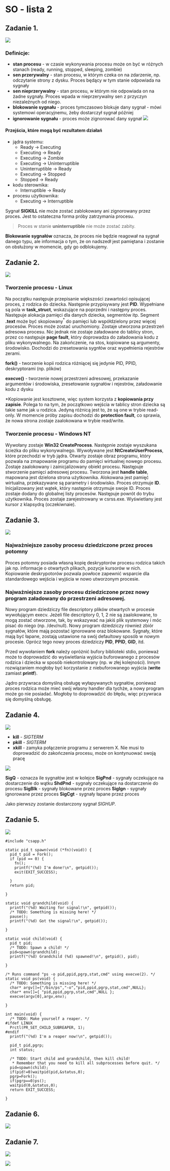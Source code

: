 # SO - lista 2

## Zadanie 1.
![](https://i.imgur.com/RpIcS97.png)

### Definicje:
* **stan procesu** - w czasie wykonywania procesu może on być w różnych stanach (ready, running, stopped, sleeping, zombie)
* **sen przerywalny** - stan procesu, w którym czeka on na zdarzenie, np. odczytanie strony z dysku. Proces będący w tym stanie odpowiada na sygnały
* **sen nieprzerywalny** - stan procesu, w którym nie odpowiada on na żadne sygnały. Proces wpada w nieprzerywalny sen z przyczyn niezależnych od niego. 
* **blokowanie sygnału** - proces tymczasowo blokuje dany sygnał - mówi systemowi operacyjnemu, żeby dostarczył sygnał później
* **ignorowanie sygnału** - proces może zignorować dany sygnał 
![](https://i.imgur.com/U1t2DJj.png)

#### Przejścia, które mogą być rezultatem działań
* jądra systemu:
  * Ready -> Executing
  * Executing -> Ready
  * Executing -> Zombie
  * Executing -> Uninterruptible
  * Uninterruptible -> Ready 
  * Executing -> Stopped
  * Stopped -> Ready
* kodu sterownika:
  * Interruptible -> Ready
* procesu użytkownika:
  * Executing -> Interruptible 
 



Sygnał **SIGKILL** nie może zostać zablokowany ani zignorowany przez proces. Jest to ostateczna forma próby zatrzymania procesu.
> Proces w stanie **uninterruptible** nie może zostać zabity.

**Blokowanie sygnałów** oznacza, że proces nie będzie reagował na sygnał danego typu, ale informacja o tym, że on nadszedł jest pamiętana i zostanie on obsłużony w momencie, gdy go odblokujemy. 



## Zadanie 2.
![](https://i.imgur.com/sULJkhf.png)

### Tworzenie procesu - Linux

Na początku następuje przepisanie większości zawartości opisującej proces, z rodzica do dziecka. Następnie przypisywany jest **PID**. Wypełniane są pola w **task_struct**, wskazujące na poprzedni i następny proces. Następuje alokacja pamięci dla danych dziecka, segmentów itp. Segment **.text** może być skopiowany$^*$ do pamięci lub współdzielony przez więcej procesów. Proces może zostać uruchomiony. Zostaje utworzona przestrzeń adresowa procesu. Nic jednak nie zostaje załadowane do tablicy stron, przez co następuje **page fault**, który doprowadza do załadowania kodu z pliku wykonywalnego. Na zakończenie, na stos, kopiowane są argumenty, środowisko. Dochodzi do zresetowania sygnłów oraz wypełnienia rejestrów zerami. 

**fork()** - tworzenie kopii rodzica różniącej się jedynie PID, PPID, deskryptorami (np. plików)

**execve()** - tworzenie nowej przestrzeni adresowej, przekazanie argumentów i środowiska, zresetowanie sygnałów i rejestrów, załadowanie kodu z dysku

*Kopiowanie jest kosztowne, więc system korzysta z **kopiowania przy zapisie**. Polega to na tym, że początkowo wejścia w tablicy stron dziecka są takie same jak u rodzica. Jedyną różnicą jest to, że są one w trybie read-only. W momencie próby zapisu dochodzi do **protection fault**, co sprawia, że nowa strona zostaje zaalokowana w trybie read/write. 

### Tworzenie procesu - Windows NT

Wywołany zostaje **Win32 CreateProcess**. Następnie zostaje wyszukana ścieżka do pliku wykonywalnego. Wywoływane jest **NtCreateUserProcess**, które przechodzi w tryb jądra. Otwarty zostaje obraz programu, który pozwala na zmapowanie programu do pamięci wirtualnej nowego procesu. Zostaje zaalokowany i zainicjalizowany obiekt procesu. Następuje stworzenie pamięci adresowej procesu. Tworzona jest **handle table**, mapowana jest dzielona strona użytkownika. Alokowana jest pamięć wirtualna, przekazywane są parametry i środowisko. Proces otrzymuje **ID**. Inicjalizowany jest wątek, który następnie otrzymuje swoje ID. Proces zostaje dodany do globalnej listy procesów. Następuje powrót do trybu użytkownika. Proces zostaje zarejestrowany w csrss.exe. Wyświetlany jest kursor z klapsydrą (oczekiwnaie).


## Zadanie 3.
![](https://i.imgur.com/f4HMFlS.png)



### Najważniejsze zasoby procesu dziedziczone przez proces potomny

Proces potomny posiada własną kopię deskryptorów procesu rodzica takich jak np. informacje o otwartych plikach, pozycje kursorów w nich. Kopiowanie deskrypotorów pozwala powłoce zapewnić wsparcie dla standardowego wejścia i wyjścia w nowo utworzonym procesie. 

### Najważniejsze zasoby procesu dziedziczone przez nowy program załadowany do przestrzeni adresowej. 

Nowy program dziedziczy file descriptory plików otwartych w procesie wywołującym execv. Jeżeli file descriptory 0, 1, 2 nie są zaalokowane, to mogą zostać otworzone, tak, by wskazywać na jakiś plik systemowy i móc pisać do niego (np. /dev/null). Nowy program dziedziczy również zbiór sygnałów, które mają pozostać ignorowane oraz blokowane. Sygnały, które mają być łapane, zostają ustawione na swój defaultowy sposób w nowym procesie. Oprócz tego nowy proces dziedziczy **PID**, **PPID**, **GID**, itd. 

Przed wywołaniem **fork** należy opróżnić bufory biblioteki stdio, ponieważ może to doprowadzić do wyświetlania wyjścia buforowanego z procesów rodzica i dziecka w sposób niekontrolowany (np. w złej kolejności). Innym rozwiązaniem mogłoby być korzystanie z niebuforowanego wyjścia (**write** zamiast **printf**).

Jądro przywraca domyślną obsługę wyłapywanych sygnałów, ponieważ proces rodzica może mieć swój własny handler dla tychże, a nowy program może go nie posiadać. Mogłoby to doprowadzić do błędu, więc przywraca się domyślną obsługę. 

## Zadanie 4.
![](https://i.imgur.com/HLm58v9.png)

* **kill** - *SIGTERM*
* **pkill** - *SIGTERM*
* **xkill** - zamyka połączenie programu z serwerem X. Nie musi to doprowadzić do zakończenia procesu, może on kontynuować swoją pracę

![](https://i.imgur.com/wux4oIU.png)




**SigQ** - oznacza ile sygnałów jest w kolejce
**SigPnd** - sygnały oczekujące na dostarczenie do wątku
**ShdPnd** - sygnały oczekujące na dostarczenie do procesu
**SigBlk** - sygnały blokowane przez proces
**SigIgn** - sygnały ignorowane przez proces
**SigCgt** - sygnały łapane przez proces

Jako pierwszy zostanie dostarczony sygnał *SIGHUP*.





## Zadanie 5.
![](https://i.imgur.com/qUQVgPq.png)

```=c
#include "csapp.h"

static pid_t spawn(void (*fn)(void)) {
  pid_t pid = Fork();
  if (pid == 0) {
    fn();
    printf("(%d) I'm done!\n", getpid());
    exit(EXIT_SUCCESS);
  
  }
  return pid;

}

static void grandchild(void) {
  printf("(%d) Waiting for signal!\n", getpid());
  /* TODO: Something is missing here! */
  pause();
  printf("(%d) Got the signal!\n", getpid());

}

static void child(void) {
  pid_t pid;
  /* TODO: Spawn a child! */
  pid=spawn(grandchild);
  printf("(%d) Grandchild (%d) spawned!\n", getpid(), pid);

}

/* Runs command "ps -o pid,ppid,pgrp,stat,cmd" using execve(2). */
static void ps(void) {
  /* TODO: Something is missing here! */
  char* argv[]={"/bin/ps","-o","pid,ppid,pgrp,stat,cmd",NULL};
  char* env[]={ "pid,ppid,pgrp,stat,cmd",NULL };
  execve(argv[0],argv,env);

}

int main(void) {
  /* TODO: Make yourself a reaper. */
#ifdef LINUX
  Prctl(PR_SET_CHILD_SUBREAPER, 1);
#endif
  printf("(%d) I'm a reaper now!\n", getpid());

  pid_t pid,pgrp;
  int status;

  /* TODO: Start child and grandchild, then kill child!
   * Remember that you need to kill all subprocesses before quit. */
  pid=spawn(child);
  if(pid!=0)waitpid(pid,&status,0);
  pgrp=Fork();
  if(pgrp==0)ps();
  waitpid(0,&status,0);
  return EXIT_SUCCESS;

}
`````

## Zadanie 6.
![](https://i.imgur.com/O7QfYP0.png)


## Zadanie 7.
![](https://i.imgur.com/OVXsEv4.png)


![](https://i.imgur.com/Sr0a7Qt.png)

````
